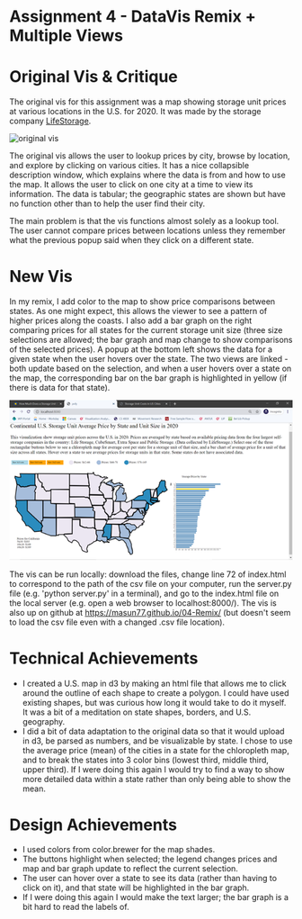 Assignment 4 - DataVis Remix + Multiple Views
===

# Original Vis & Critique
The original vis for this assignment was a map showing storage unit prices
at various locations in the U.S. for 2020. It was made by the storage company [LifeStorage](https://www.lifestorage.com/blog/storage/storage-unit-costs/). 

![original vis](imgs/usMap.JPG)

The original vis allows the user to lookup prices by city, browse by location,
and explore by clicking on various cities. It has a nice collapsible description window,
which explains where the data is from and how to use the map. It
allows the user to click on one city at a time to view its information. 
The data is tabular; the geographic states are shown but have no function other than
to help the user find their city.

The main problem is that the vis functions almost solely as a lookup tool.
 The user cannot compare prices between locations unless they remember what the previous
 popup said when they click on a different state. 

# New Vis 
In my remix, I add color to the map to show price comparisons between states. As one might 
expect, this allows the viewer to see a pattern of higher prices along the coasts.
I also add a bar graph on the right comparing prices for all states for the current
storage unit size (three size selections are allowed; the bar graph and map change
to show comparisons of the selected prices). A popup at the bottom left shows the data
for a given state when the user hovers over the state. The two views are linked - 
both update based on the selection, and when a user hovers over a state on the map, 
the corresponding bar on the bar graph is highlighted in yellow (if there is data
for that state). 

![remix](webpage.png)

The vis can be run locally: download the files, change line 72 of index.html to correspond
to the path of the csv file on your computer, run the server.py file (e.g. 'python server.py' in a terminal),
and go to the index.html file on the local server (e.g. open a web browser to localhost:8000/).
The vis is also up on github at https://masun77.github.io/04-Remix/ (but doesn't
seem to load the csv file even with a changed .csv file location). 

# Technical Achievements
- I created a U.S. map in d3 by making an html file that allows me to click
 around the outline of each shape to create a polygon. 
I could have used existing shapes, but was curious how long it would take to 
do it myself. It was a bit of a meditation on state shapes, borders, and U.S. geography. 
- I did a bit of data adaptation to the original data so that it would upload
in d3, be parsed as numbers, and be visualizable by state. I chose to use the 
average price (mean) of the cities in a state for the chloropleth map, 
and to break the states into 3 color bins (lowest third, middle third, upper third).
If I were doing this again I would try to find a way to show more detailed data within
a state rather than only being able to show the mean. 

# Design Achievements
- I used colors from color.brewer for the map shades. 
- The buttons highlight when selected; the legend changes prices and map and bar
graph update to reflect the current selection.
- The user can hover over a state to see its data (rather than having to click on it),
 and that state will be highlighted in the bar graph. 
 - If I were doing this again I would make the text larger; the bar graph is a bit hard to read the labels of.



